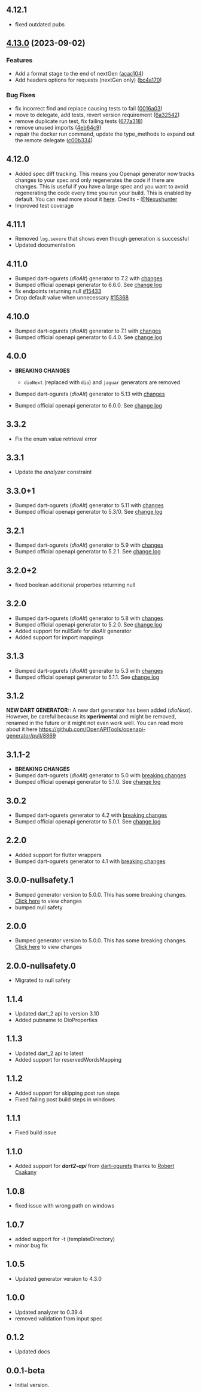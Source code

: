 ## 4.12.1

- fixed outdated pubs

## [4.13.0](https://github.com/gibahjoe/openapi-generator-dart/compare/v4.12.1...v4.13.0) (2023-09-02)


### Features

* Add a format stage to the end of nextGen ([acac104](https://github.com/gibahjoe/openapi-generator-dart/commit/acac1044cbd6161c5a959a178a120fbf010f5c27))
* Add headers options for requests (nextGen only) ([bc4a170](https://github.com/gibahjoe/openapi-generator-dart/commit/bc4a170be1c011ca3e2843cf05a92a39965bcc29))


### Bug Fixes

* fix incorrect find and replace causing tests to fail ([0016a03](https://github.com/gibahjoe/openapi-generator-dart/commit/0016a031e3a7447f2deab1fa4e49ed228a29dc82))
* move to delegate, add tests, revert version requirement ([6a32542](https://github.com/gibahjoe/openapi-generator-dart/commit/6a32542cc7e09558db837d0313c4029951dc48ba))
* remove duplicate run test, fix failing tests ([677a318](https://github.com/gibahjoe/openapi-generator-dart/commit/677a3189d4f694c999d3ea1cf0075543649e40c1))
* remove unused imports ([4eb64c9](https://github.com/gibahjoe/openapi-generator-dart/commit/4eb64c90c2468a8ce26b79266c0e705be3e979de))
* repair the docker run command, update the type_methods to expand out the remote delegate ([c00b334](https://github.com/gibahjoe/openapi-generator-dart/commit/c00b3345d934e2f1508ba1129a3a769f86a85017))

## 4.12.0

- Added spec diff tracking. This means you Openapi generator now tracks changes to your spec and only regenerates the
  code if there are changes. This is useful if you have a large spec and you want to avoid regenerating the code every
  time you run your build. This is enabled by default. You can read more about it [here](../README.md#next-generation).
  Credits - [@Nexushunter](https://github.com/Nexushunter)
- Improved test coverage

## 4.11.1

- Removed ```log.severe``` that shows even though generation is successful
- Updated documentation

## 4.11.0

- Bumped dart-ogurets (_dioAlt_) generator to 7.2
  with [changes](https://github.com/dart-ogurets/dart-openapi-maven#changelog)
- Bumped official openapi generator to 6.6.0.
  See [change log](https://github.com/OpenAPITools/openapi-generator/releases/tag/v6.4.0)
- fix endpoints returning null [#15433](https://github.com/OpenAPITools/openapi-generator/pull/15433)
- Drop default value when unnecessary [#15368](https://github.com/OpenAPITools/openapi-generator/pull/15368)

## 4.10.0

- Bumped dart-ogurets (_dioAlt_) generator to 7.1
  with [changes](https://github.com/dart-ogurets/dart-openapi-maven#changelog)
- Bumped official openapi generator to 6.4.0.
  See [change log](https://github.com/OpenAPITools/openapi-generator/releases/tag/v6.4.0)

## 4.0.0

- **BREAKING CHANGES**
  - `dioNext` (replaced with `dio`) and `jaguar` generators are removed

- Bumped dart-ogurets (_dioAlt_) generator to 5.13
  with [changes](https://github.com/dart-ogurets/dart-openapi-maven#changelog)
- Bumped official openapi generator to 6.0.0.
  See [change log](https://github.com/OpenAPITools/openapi-generator/releases/tag/v6.0.0)

## 3.3.2

- Fix the enum value retrieval error

## 3.3.1

- Update the _analyzer_ constraint

## 3.3.0+1

- Bumped dart-ogurets (_dioAlt_) generator to 5.11
  with [changes](https://github.com/dart-ogurets/dart-openapi-maven#changelog)
- Bumped official openapi generator to 5.3/0.
  See [change log](https://github.com/OpenAPITools/openapi-generator/releases/tag/v5.3.0)

## 3.2.1

- Bumped dart-ogurets (_dioAlt_) generator to 5.9
  with [changes](https://github.com/dart-ogurets/dart-openapi-maven#changelog)
- Bumped official openapi generator to 5.2.1.
  See [change log](https://github.com/OpenAPITools/openapi-generator/releases/tag/v5.2.1)

## 3.2.0+2

- fixed boolean additional properties returning null

## 3.2.0

- Bumped dart-ogurets (_dioAlt_) generator to 5.8
  with [changes](https://github.com/dart-ogurets/dart-openapi-maven#changelog)
- Bumped official openapi generator to 5.2.0. See [change log](https://github.com/OpenAPITools/openapi-generator/releases/tag/v5.2.0)
- Added support for nullSafe for _dioAlt_ generator
- Added support for import mappings

## 3.1.3
- Bumped dart-ogurets (_dioAlt_) generator to 5.3 with [changes](https://github.com/dart-ogurets/dart-openapi-maven#changelog)
- Bumped official openapi generator to 5.1.1. See [change log](https://github.com/OpenAPITools/openapi-generator/releases/tag/v5.1.1)

## 3.1.2
**NEW DART GENERATOR::**
A new dart generator has been added (_dioNext_). However, be careful because its **xperimental** and might be removed, renamed in the future or it might not even work well. You can read more about it here https://github.com/OpenAPITools/openapi-generator/pull/8869

## 3.1.1-2
- **BREAKING CHANGES**
- Bumped dart-ogurets (_dioAlt_) generator to 5.0 with [breaking changes](https://github.com/dart-ogurets/dart-openapi-maven#changelog)
- Bumped official openapi generator to 5.1.0. See [change log](https://github.com/OpenAPITools/openapi-generator/releases/tag/v5.1.0)

## 3.0.2

- Bumped dart-ogurets generator to 4.2 with [breaking changes](https://github.com/dart-ogurets/dart-openapi-maven#changelog)
- Bumped official openapi generator to 5.0.1. See [change log](https://github.com/OpenAPITools/openapi-generator/releases/tag/v5.0.1)

## 2.2.0

- Added support for flutter wrappers
- Bumped dart-ogurets generator to 4.1 with [breaking changes](https://github.com/dart-ogurets/dart-openapi-maven#changelog)

## 3.0.0-nullsafety.1

- Bumped generator version to 5.0.0. This has some breaking changes. [Click here](https://github.com/OpenAPITools/openapi-generator/releases/tag/v5.0.0) to view changes
- bumped null safety

## 2.0.0

- Bumped generator version to 5.0.0. This has some breaking changes. [Click here](https://github.com/OpenAPITools/openapi-generator/releases/tag/v5.0.0) to view changes

## 2.0.0-nullsafety.0

- Migrated to null safety

## 1.1.4

- Updated dart_2 api to version 3.10
- Added pubname to DioProperties

## 1.1.3

- Updated dart_2 api to latest
- Added support for reservedWordsMapping

## 1.1.2

- Added support for skipping post run steps
- Fixed failing post build steps in windows

## 1.1.1

- Fixed build issue

## 1.1.0

- Added support for **_dart2-api_** from [dart-ogurets](https://github.com/dart-ogurets/dart-openapi-maven)
  thanks to [Robert Csakany](https://github.com/robertcsakany)

## 1.0.8

- fixed issue with wrong path on windows

## 1.0.7

- added support for -t (templateDirectory)
- minor bug fix

## 1.0.5

- Updated generator version to 4.3.0

## 1.0.0

- Updated analyzer to 0.39.4
- removed validation from input spec

## 0.1.2

- Updated docs

## 0.0.1-beta

- Initial version.
